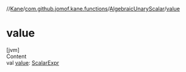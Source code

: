 //[Kane](../../index.md)/[com.github.jomof.kane.functions](../index.md)/[AlgebraicUnaryScalar](index.md)/[value](value.md)



# value  
[jvm]  
Content  
val [value](value.md): [ScalarExpr](../../com.github.jomof.kane.impl/-scalar-expr/index.md)  




